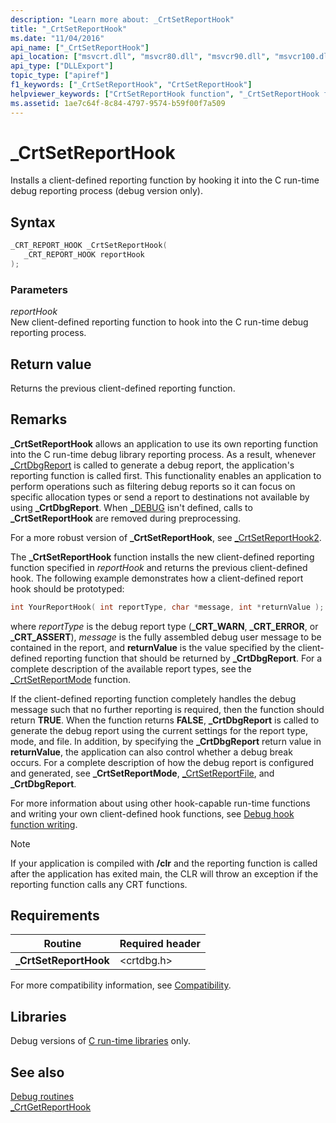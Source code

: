 ```yaml
---
description: "Learn more about: _CrtSetReportHook"
title: "_CrtSetReportHook"
ms.date: "11/04/2016"
api_name: ["_CrtSetReportHook"]
api_location: ["msvcrt.dll", "msvcr80.dll", "msvcr90.dll", "msvcr100.dll", "msvcr100_clr0400.dll", "msvcr110.dll", "msvcr110_clr0400.dll", "msvcr120.dll", "msvcr120_clr0400.dll", "ucrtbase.dll"]
api_type: ["DLLExport"]
topic_type: ["apiref"]
f1_keywords: ["_CrtSetReportHook", "CrtSetReportHook"]
helpviewer_keywords: ["CrtSetReportHook function", "_CrtSetReportHook function"]
ms.assetid: 1ae7c64f-8c84-4797-9574-b59f00f7a509
---
```

# _CrtSetReportHook

Installs a client-defined reporting function by hooking it into the C run-time debug reporting process (debug version only).

## Syntax

```C
_CRT_REPORT_HOOK _CrtSetReportHook(
   _CRT_REPORT_HOOK reportHook
);
```

### Parameters

*reportHook*<br/>
New client-defined reporting function to hook into the C run-time debug reporting process.

## Return value

Returns the previous client-defined reporting function.

## Remarks

**_CrtSetReportHook** allows an application to use its own reporting function into the C run-time debug library reporting process. As a result, whenever [_CrtDbgReport](crtdbgreport-crtdbgreportw.md) is called to generate a debug report, the application's reporting function is called first. This functionality enables an application to perform operations such as filtering debug reports so it can focus on specific allocation types or send a report to destinations not available by using **_CrtDbgReport**. When [_DEBUG](../debug.md) isn't defined, calls to **_CrtSetReportHook** are removed during preprocessing.

For a more robust version of **_CrtSetReportHook**, see [_CrtSetReportHook2](crtsetreporthook2-crtsetreporthookw2.md).

The **_CrtSetReportHook** function installs the new client-defined reporting function specified in *reportHook* and returns the previous client-defined hook. The following example demonstrates how a client-defined report hook should be prototyped:

```C
int YourReportHook( int reportType, char *message, int *returnValue );
```

where *reportType* is the debug report type (**_CRT_WARN**, **_CRT_ERROR**, or **_CRT_ASSERT**), *message* is the fully assembled debug user message to be contained in the report, and **returnValue** is the value specified by the client-defined reporting function that should be returned by **_CrtDbgReport**. For a complete description of the available report types, see the [_CrtSetReportMode](crtsetreportmode.md) function.

If the client-defined reporting function completely handles the debug message such that no further reporting is required, then the function should return **TRUE**. When the function returns **FALSE**, **_CrtDbgReport** is called to generate the debug report using the current settings for the report type, mode, and file. In addition, by specifying the **_CrtDbgReport** return value in **returnValue**, the application can also control whether a debug break occurs. For a complete description of how the debug report is configured and generated, see **_CrtSetReportMode**, [_CrtSetReportFile](crtsetreportfile.md), and **_CrtDbgReport**.

For more information about using other hook-capable run-time functions and writing your own client-defined hook functions, see [Debug hook function writing](/visualstudio/debugger/debug-hook-function-writing).

> [!NOTE]
> If your application is compiled with **/clr** and the reporting function is called after the application has exited main, the CLR will throw an exception if the reporting function calls any CRT functions.

## Requirements

|Routine|Required header|
|-------------|---------------------|
|**_CrtSetReportHook**|\<crtdbg.h>|

For more compatibility information, see [Compatibility](../compatibility.md).

## Libraries

Debug versions of [C run-time libraries](../crt-library-features.md) only.

## See also

[Debug routines](../debug-routines.md)\
[_CrtGetReportHook](crtgetreporthook.md)
